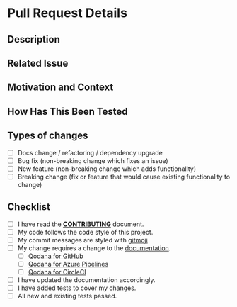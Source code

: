 # Pull Request Details

<!--- Provide a general summary of your changes in the Title above -->

## Description

<!--- Describe your changes in detail -->

## Related Issue

<!--- This project only accepts pull requests related to open issues -->
<!--- If suggesting a new feature or change, please discuss it in an issue first -->
<!--- If fixing a bug, there should be an issue describing it with steps to reproduce -->
<!--- Please link to the issue here: -->

## Motivation and Context

<!--- Why is this change required? What problem does it solve? -->

## How Has This Been Tested

<!--- Please describe in detail how you tested your changes. -->
<!--- Include details of your testing environment, and the tests you ran to -->
<!--- see how your change affects other areas of the code, etc. -->

## Types of changes

<!--- What types of changes does your code introduce? Put an `x` in all the boxes that apply: -->

- [ ] Docs change / refactoring / dependency upgrade
- [ ] Bug fix (non-breaking change which fixes an issue)
- [ ] New feature (non-breaking change which adds functionality)
- [ ] Breaking change (fix or feature that would cause existing functionality to change)

## Checklist

<!--- Go over all the following points, and put an `x` in all the boxes that apply. -->
<!--- If you're unsure about any of these, don't hesitate to ask. We're here to help! -->

- [ ] I have read the [**CONTRIBUTING**](https://github.com/JetBrains/qodana-action/blob/master/CONTRIBUTING.md) document.
- [ ] My code follows the code style of this project.
- [ ] My commit messages are styled with [gitmoji](https://gitmoji.dev)
- [ ] My change requires a change to the [documentation](https://jetbrains.com/help/qodana).
  - [ ] [Qodana for GitHub](https://www.jetbrains.com/help/qodana/github.html)
  - [ ] [Qodana for Azure Pipelines](https://www.jetbrains.com/help/qodana/azure-pipelines.html)
  - [ ] [Qodana for CircleCI](https://www.jetbrains.com/help/qodana/circleci.html)
- [ ] I have updated the documentation accordingly.
- [ ] I have added tests to cover my changes.
- [ ] All new and existing tests passed.
